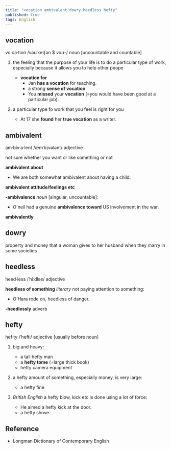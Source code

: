 ```yaml
---
title: "vocation ambivalent dowry heedless hefty"
published: true
tags: English
---
```


## vocation

vo·ca·tion /vəʊˈkeɪʃən $ voʊ-/ noun [uncountable and countable]

1. the feeling that the purpose of your life is to do a particular type of work,
   especially because it allows you to help other peope
   - **vocation for**
     - Jan **has a vocation** for teaching.
     - a strong **sense of vocation**
     - You **missed** your **vocation** (=you would have been good at a particular job).

2. a particular type fo work that you feel is right for you
    - At 17 she **found** her **true vocation** as a writer.

## ambivalent

am·biv·a·lent /æmˈbɪvələnt/ adjective

not sure whether you want or like something or not

**ambivalent about**

- We are both somewhat ambivalent about having a child.

**ambivalent attitude/feelings etc**

**-ambivalence** *noun* [singular, uncountable]:

- O'neil had a genuine **ambivalence toward** US involvement in the war.

**ambivalently**

## dowry

property and money that a woman gives to her  husband when they marry in some societies

## heedless

heed·less /ˈhiːdləs/ adjective

**heedless of something** *literary* not paying attention to something:

- O'Hara rode on, heedless of danger.

**-heedlessly** adverb

## hefty

hef·ty /ˈhefti/ adjective [usually before noun]

1. big and heavy:
    - a tall hefty man
    - a **hefty tome** (=large thick book)
    - hefty camera equipment

2. a hefty amount of something, especially money, is very large:
    - a hefty fine

3. *British English* a hefty blow, kick etc is done using a lot of force:
    - He aimed a hefty kick at the door.
    - a hefty shove

## Reference

- Longman Dictionary of Contemporary English